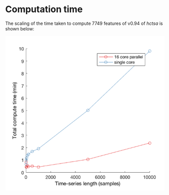 # Computation time

The scaling of the time taken to compute 7749 features of v0.94 of _hctsa_ is shown below:

![](/assets/computeScaling.png)